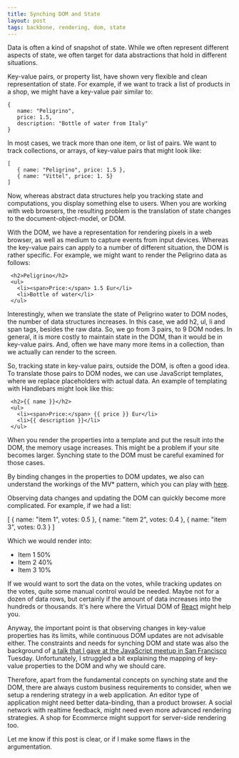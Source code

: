 ```yaml
---
title: Synching DOM and State
layout: post
tags: backbone, rendering, dom, state
---
```


Data is often a kind of snapshot of state. While we often represent different aspects of state, we often target for data abstractions that hold in different situations.

Key-value pairs, or property list, have shown very flexible and clean representation of state. For example, if we want to track a list of products in a shop, we might have a key-value pair similar to:

    {  
       name: "Peligrino",
       price: 1.5,
       description: "Bottle of water from Italy"
    }

In most cases, we track more than one item, or list of pairs. We want to track collections, or arrays, of key-value pairs that might look like:

    [
       { name: "Peligrino", price: 1.5 },
       { name: "Vittel", price: 1. 5}
    ]

Now, whereas abstract data structures help you tracking state and computations, you display something else to users. When you are working with web browsers, the resulting problem is the translation of state changes to the document-object-model, or DOM.

With the DOM, we have a representation for rendering pixels in a web browser, as well as medium to capture events from input devices. Whereas the key-value pairs can apply to a number of different situation, the DOM is rather specific. For example, we might want to render the Peligrino data as follows:

     <h2>Peligrino</h2>
     <ul>
       <li><span>Price:</span> 1.5 Eur</li>
       <li>Bottle of water</li>
     </ul>

Interestingly, when we translate the state of Peligrino water to DOM nodes, the number of data structures increases. In this case, we add h2, ul, li and span tags, besides the raw data. So, we go from 3 pairs, to 9 DOM nodes. In general, it is more costly to maintain state in the DOM, than it would be in key-value pairs. And, often we have many more items in a collection, than we actually can render to the screen.

So, tracking state in key-value pairs, outside the DOM, is often a good idea. To translate those pairs to DOM nodes, we can use JavaScript templates, where we replace placeholders with actual data. An example of templating with Handlebars might look like this:

     <h2>{{ name }}</h2>
     <ul>
       <li><span>Price:</span> {{ price }} Eur</li>
       <li>{{ description }}</li>
     </ul>

When you render the properties into a template and put the result into the DOM, the memory usage increases. This might be a problem if your site becomes larger. Synching state to the DOM must be careful examined for those cases.

By binding changes in the properties to DOM updates, we also can understand the workings of the MV* pattern, which you can play with [here](http://pipefishbook.com/editor).

Observing data changes and updating the DOM can quickly become more complicated. For example, if we had a list:

  [
    { name: "item 1", votes: 0.5 },
    { name: "item 2", votes: 0.4 },
    { name: "item 3", votes: 0.3 }
  ]

Which we would render into:

  <ul>
    <li>Item 1 <span>50%</span></li>
    <li>Item 2 <span>40%</span></li>
    <li>Item 3 <span>10%</span></li>
  </ul>

If we would want to sort the data on the votes, while tracking updates on the votes, quite some manual control would be needed. Maybe not for a dozen of data rows, but certainly if the amount of data increases into the hundreds or thousands. It's here where the Virtual DOM of [React](http://facebook.github.io/react/) might help you.

Anyway, the important point is that observing changes in key-value properties has its limits, while continuous DOM updates are not advisable either. The constraints and needs for synching DOM and state was also the background of [a talk that I gave at the JavaScript meetup in San Francisco](https://speakerdeck.com/mulderp/backbone-and-handlebars) Tuesday. Unfortunately, I struggled a bit explaining the mapping of key-value properties to the DOM and why we should care.

Therefore, apart from the fundamental concepts on synching state and the DOM, there are always custom business requirements to consider, when we setup a rendering strategy in a web application. An editor type of application might need better data-binding, than a product browser. A social network with realtime feedback, might need even more advanced rendering strategies. A shop for Ecommerce might support for server-side rendering too.

Let me know if this post is clear, or if I make some flaws in the argumentation.













   
